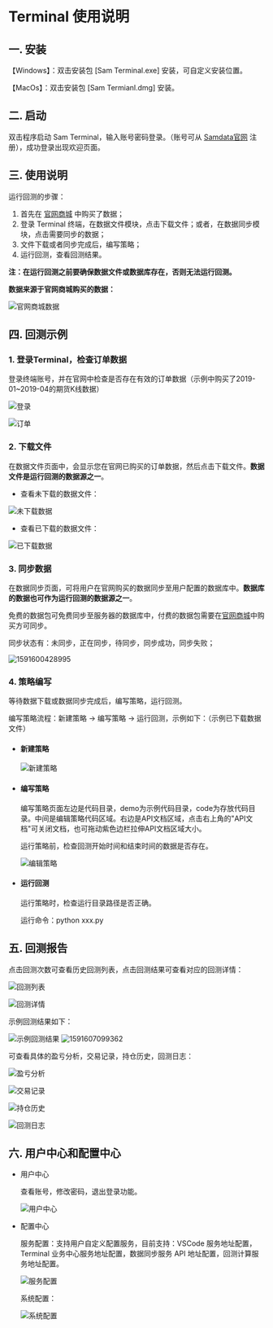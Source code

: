 # Terminal 使用说明

## 一. 安装

【Windows】：双击安装包 [Sam Terminal.exe] 安装，可自定义安装位置。

【MacOs】：双击安装包 [Sam Termianl.dmg] 安装。

## 二. 启动

双击程序启动 Sam Terminal，输入账号密码登录。（账号可从 [Samdata官网](https://www.samdata.trade/) 注册），成功登录出现欢迎页面。 

## 三. 使用说明

运行回测的步骤：

   1. 首先在 [官网商城](https://www.samdata.trade/shop) 中购买了数据；
   2. 登录 Terminal 终端，在数据文件模块，点击下载文件；或者，在数据同步模块，点击需要同步的数据；
   3. 文件下载或者同步完成后，编写策略；
   4. 运行回测，查看回测结果。

**注：在运行回测之前要确保数据文件或数据库存在，否则无法运行回测。**

**数据来源于官网商城购买的数据：**

![官网商城数据](https://raw.githubusercontent.com/SmartAssetManager/SAM-Learn/master/images202006/08/170839-257418.png)

## 四. 回测示例

### 1. 登录Terminal，检查订单数据

登录终端账号，并在官网中检查是否存在有效的订单数据（示例中购买了2019-01~2019-04的期货K线数据）

![登录](https://raw.githubusercontent.com/SmartAssetManager/SAM-Learn/master/images202006/08/144842-766561.png)

![订单](https://raw.githubusercontent.com/SmartAssetManager/SAM-Learn/master/images202006/08/145848-87305.png)

### 2. 下载文件

在数据文件页面中，会显示您在官网已购买的订单数据，然后点击下载文件。**数据文件是运行回测的数据源之一**。

- 查看未下载的数据文件：

![未下载数据](https://raw.githubusercontent.com/SmartAssetManager/SAM-Learn/master/images202006/08/150243-286405.png)

- 查看已下载的数据文件：

![已下载数据](https://raw.githubusercontent.com/SmartAssetManager/SAM-Learn/master/images202006/08/150710-886648.png)  

### 3. 同步数据

在数据同步页面，可将用户在官网购买的数据同步至用户配置的数据库中。**数据库的数据也可作为运行回测的数据源之一**。

免费的数据包可免费同步至服务器的数据库中，付费的数据包需要在[官网商城](https://www.samdata.trade/shop)中购买方可同步。

同步状态有：未同步，正在同步，待同步，同步成功，同步失败；

![1591600428995](https://raw.githubusercontent.com/SmartAssetManager/SAM-Learn/master/images202006/08/151455-870342.png)

### 4. 策略编写

等待数据下载或数据同步完成后，编写策略，运行回测。

编写策略流程：新建策略 -> 编写策略 -> 运行回测，示例如下：（示例已下载数据文件）

- #### 新建策略
  
  ![新建策略](https://raw.githubusercontent.com/SmartAssetManager/SAM-Learn/master/images202006/08/154001-778738.png)

- #### 编写策略
  
  编写策略页面左边是代码目录，demo为示例代码目录，code为存放代码目录。中间是编辑策略代码区域。右边是API文档区域，点击右上角的"API文档"可关闭文档，也可拖动紫色边栏拉伸API文档区域大小。
  
  运行策略前，检查回测开始时间和结束时间的数据是否存在。

  ![编辑策略](https://raw.githubusercontent.com/SmartAssetManager/SAM-Learn/master/images202006/08/155254-535749.png)

- #### 运行回测

  运行策略时，检查运行目录路径是否正确。

  运行命令：python xxx.py

## 五. 回测报告

点击回测次数可查看历史回测列表，点击回测结果可查看对应的回测详情：

![回测列表](https://raw.githubusercontent.com/SmartAssetManager/SAM-Learn/master/images202006/08/171312-840726.png)   

![回测详情](https://raw.githubusercontent.com/SmartAssetManager/SAM-Learn/master/images202006/08/171352-339536.png)

示例回测结果如下：

![示例回测结果](https://raw.githubusercontent.com/SmartAssetManager/SAM-Learn/master/images202006/08/162233-357247.png) ![1591607099362](https://raw.githubusercontent.com/SmartAssetManager/SAM-Learn/master/images202006/08/170459-836046.png) 

可查看具体的盈亏分析，交易记录，持仓历史，回测日志：

![盈亏分析](https://raw.githubusercontent.com/SmartAssetManager/SAM-Learn/master/images202006/08/170536-636796.png)

![交易记录](https://raw.githubusercontent.com/SmartAssetManager/SAM-Learn/master/images202006/08/170636-666823.png)

![持仓历史](https://raw.githubusercontent.com/SmartAssetManager/SAM-Learn/master/images202006/08/170738-473023.png)  

![回测日志](https://raw.githubusercontent.com/SmartAssetManager/SAM-Learn/master/images202006/08/170914-5668.png)

## 六. 用户中心和配置中心

- 用户中心
  
  查看账号，修改密码，退出登录功能。

  ![用户中心](https://raw.githubusercontent.com/SmartAssetManager/SAM-Learn/master/images202006/08/171156-172116.png) 

- 配置中心
  
  服务配置：支持用户自定义配置服务，目前支持：VSCode 服务地址配置，Terminal 业务中心服务地址配置，数据同步服务 API 地址配置，回测计算服务地址配置。

  ![服务配置](https://raw.githubusercontent.com/SmartAssetManager/SAM-Learn/master/images202006/08/171013-41135.png) 

  系统配置：

  ![系统配置](https://raw.githubusercontent.com/SmartAssetManager/SAM-Learn/master/images202006/08/171219-290747.png) 